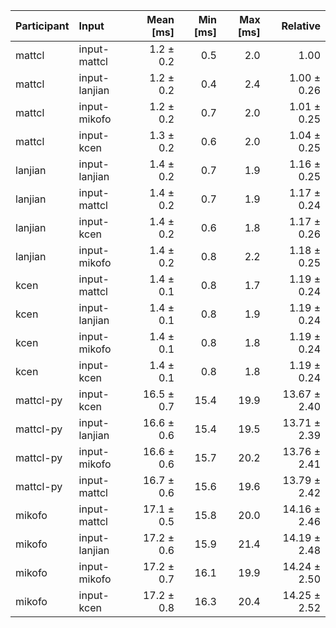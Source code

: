 | Participant | Input | Mean [ms] | Min [ms] | Max [ms] | Relative |
|:---|:---|---:|---:|---:|---:|
| mattcl | input-mattcl | 1.2 ± 0.2 | 0.5 | 2.0 | 1.00 |
| mattcl | input-lanjian | 1.2 ± 0.2 | 0.4 | 2.4 | 1.00 ± 0.26 |
| mattcl | input-mikofo | 1.2 ± 0.2 | 0.7 | 2.0 | 1.01 ± 0.25 |
| mattcl | input-kcen | 1.3 ± 0.2 | 0.6 | 2.0 | 1.04 ± 0.25 |
| lanjian | input-lanjian | 1.4 ± 0.2 | 0.7 | 1.9 | 1.16 ± 0.25 |
| lanjian | input-mattcl | 1.4 ± 0.2 | 0.7 | 1.9 | 1.17 ± 0.24 |
| lanjian | input-kcen | 1.4 ± 0.2 | 0.6 | 1.8 | 1.17 ± 0.26 |
| lanjian | input-mikofo | 1.4 ± 0.2 | 0.8 | 2.2 | 1.18 ± 0.25 |
| kcen | input-mattcl | 1.4 ± 0.1 | 0.8 | 1.7 | 1.19 ± 0.24 |
| kcen | input-lanjian | 1.4 ± 0.1 | 0.8 | 1.9 | 1.19 ± 0.24 |
| kcen | input-mikofo | 1.4 ± 0.1 | 0.8 | 1.8 | 1.19 ± 0.24 |
| kcen | input-kcen | 1.4 ± 0.1 | 0.8 | 1.8 | 1.19 ± 0.24 |
| mattcl-py | input-kcen | 16.5 ± 0.7 | 15.4 | 19.9 | 13.67 ± 2.40 |
| mattcl-py | input-lanjian | 16.6 ± 0.6 | 15.4 | 19.5 | 13.71 ± 2.39 |
| mattcl-py | input-mikofo | 16.6 ± 0.6 | 15.7 | 20.2 | 13.76 ± 2.41 |
| mattcl-py | input-mattcl | 16.7 ± 0.6 | 15.6 | 19.6 | 13.79 ± 2.42 |
| mikofo | input-mattcl | 17.1 ± 0.5 | 15.8 | 20.0 | 14.16 ± 2.46 |
| mikofo | input-lanjian | 17.2 ± 0.6 | 15.9 | 21.4 | 14.19 ± 2.48 |
| mikofo | input-mikofo | 17.2 ± 0.7 | 16.1 | 19.9 | 14.24 ± 2.50 |
| mikofo | input-kcen | 17.2 ± 0.8 | 16.3 | 20.4 | 14.25 ± 2.52 |
